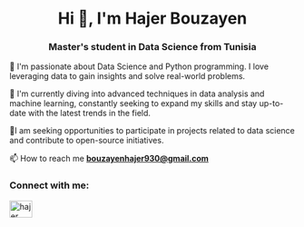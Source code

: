 <h1 align="center">Hi 👋, I'm Hajer Bouzayen </h1>
<h3 align="center">Master's student in Data Science from Tunisia</h3>

👀 I'm passionate about Data Science and Python programming. I love leveraging data to gain insights and solve real-world problems.


🌱 I'm currently diving into advanced techniques in data analysis and machine learning, constantly seeking to expand my skills and stay up-to-date with the latest trends in the field.


💞️I am seeking opportunities to participate in projects related to data science and contribute to open-source initiatives.


📫 How to reach me **bouzayenhajer930@gmail.com**
<h3 align="left">Connect with me:</h3>
<p align="left">
<a href="https://www.linkedin.com/in/hajer-bouzayen-565b26224/" target="blank"><img align="center" src="https://raw.githubusercontent.com/rahuldkjain/github-profile-readme-generator/master/src/images/icons/Social/linked-in-alt.svg" alt="hajer bouzayen" height="30" width="40" /></a>

